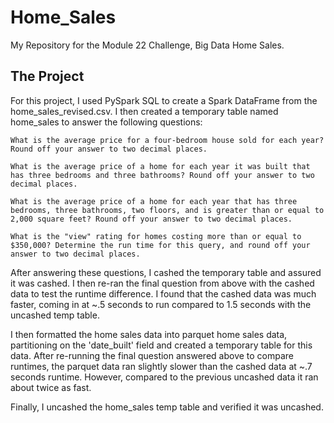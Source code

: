 # Home_Sales
My Repository for the Module 22 Challenge, Big Data Home Sales.

## The Project

For this project, I used PySpark SQL to create a Spark DataFrame from the home_sales_revised.csv. I then created a temporary table named home_sales to answer the following questions:

    What is the average price for a four-bedroom house sold for each year? Round off your answer to two decimal places.

    What is the average price of a home for each year it was built that has three bedrooms and three bathrooms? Round off your answer to two decimal places.

    What is the average price of a home for each year that has three bedrooms, three bathrooms, two floors, and is greater than or equal to 2,000 square feet? Round off your answer to two decimal places.

    What is the "view" rating for homes costing more than or equal to $350,000? Determine the run time for this query, and round off your answer to two decimal places.


After answering these questions, I cashed the temporary table and assured it was cashed. I then re-ran the final question from above with the cashed data to test the runtime difference. I found that the cashed data was much faster, coming in at ~.5 seconds to run compared to 1.5 seconds with the uncashed temp table.

I then formatted the home sales data into parquet home sales data, partitioning on the 'date_built' field and created a temporary table for this data. After re-running the final question answered above to compare runtimes, the parquet data ran slightly slower than the cashed data at ~.7 seconds runtime. However, compared to the previous uncashed data it ran about twice as fast.

Finally, I uncashed the home_sales temp table and verified it was uncashed.

